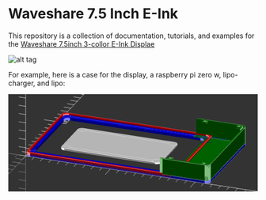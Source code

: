 # Waveshare 7.5 Inch E-Ink

This repository is a collection of documentation, tutorials, and examples for the <a href='https://www.amazon.com/gp/product/B075YP81JR'>Waveshare 7.5inch 3-collor E-Ink Displae</a>

![alt tag](https://github.com/avirtuos/waveshare/blob/master/docs/img/waveshare-e-ink.jpg?raw=true)

For example, here is a case for the display, a raspberry pi zero w, lipo-charger, and lipo:

![alt tag](https://github.com/avirtuos/openscad/blob/master/waveshare/docs/img/waveshare_case.png?raw=true)